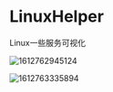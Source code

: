 # LinuxHelper
Linux一些服务可视化

![1612762945124](C:\Users\北极光。\AppData\Roaming\Typora\typora-user-images\1612762945124.png)

![1612763335894](C:\Users\北极光。\AppData\Roaming\Typora\typora-user-images\1612763335894.png)